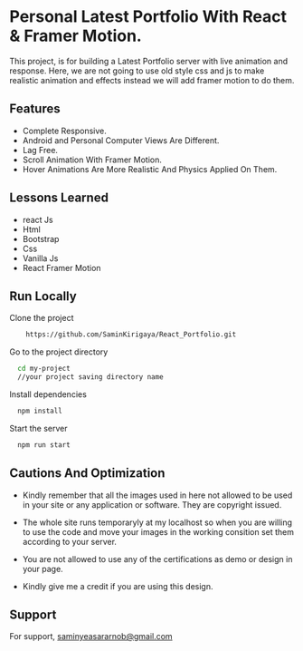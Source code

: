 
# Personal Latest Portfolio With React & Framer Motion.
This project, is for building a Latest Portfolio server with live animation and response.
Here, we are not going to use old style css and js to make realistic animation and effects instead we will add framer motion to do them.


## Features

- Complete Responsive.
- Android and Personal Computer Views Are Different.
- Lag Free.
- Scroll Animation With Framer Motion.
- Hover Animations Are More Realistic And Physics Applied On Them.

## Lessons Learned

- react Js
- Html
- Bootstrap
- Css
- Vanilla Js
- React Framer Motion



## Run Locally

Clone the project

```bash
    https://github.com/SaminKirigaya/React_Portfolio.git

```

Go to the project directory

```bash
  cd my-project
  //your project saving directory name
```

Install dependencies

```bash
  npm install
```

Start the server

```bash
  npm run start
```

## Cautions And Optimization

- Kindly remember that all the images used in here not allowed to be used in your site or any application or software. They are copyright issued.

- The whole site runs temporaryly at my localhost so when you are willing to use the code and move your images in the working consition set them according to your server.

- You are not allowed to use any of the certifications as demo or design in your page. 

- Kindly give me a credit if you are using this design.


## Support

For support, saminyeasararnob@gmail.com 

